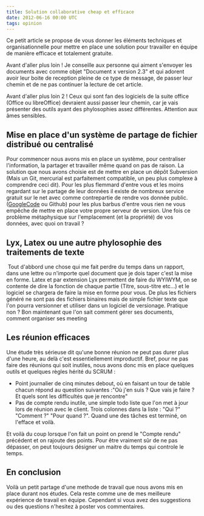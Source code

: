 ```yaml
---
title: Solution collaborative cheap et efficace
date: 2012-06-16 00:00 UTC
tags: opinion
---
```



Ce petit article se propose de vous donner les éléments techniques et
organisationnelle pour mettre en place une solution pour travailler en
équipe de manière efficace et totalement gratuite.

Avant d'aller plus loin ! Je conseille aux personne qui aiment s'envoyer
les documents avec comme objet "Document x version 2.3" et qui adorent
avoir leur boite de reception pleine de ce type de message, de passer
leur chemin et de ne pas continuer la lecture de cet article. 

Avant d'aller plus loin 2 ! Ceux qui sont fan des logiciels de la suite
office (Office ou libreOffice) devraient aussi passer leur chemin, car
je vais présenter des outils ayant des phylosophies assez différentes.
Attention aux âmes sensibles.

## Mise en place d'un système de partage de fichier distribué ou centralisé

Pour commencer nous avons mis en place un système, pour centraliser
l'information, la partager et travailler même quand on pas de raison. La
solution que nous avons choisie est de mettre en place un dépôt
Subversion (Mais un Git, mercurial est parfaitement compatible, un peu
plus complexe à comprendre ceci dit). Pour les plus flemmard d'entre
vous et les moins regardant sur le partage de leur données il existe de
nombreux service gratuit sur le net avec comme contrepartie de rendre
vos donnée public.
([GoogleCode](http://code.google.com/intl/fr-FR/ "Google code") ou
Github) pour les plus barbus d'entre vous rien ne vous empêche de mettre
en place votre propre serveur de version. Une fois ce problème
métaphysique sur l'emplacement (et la propriété) de vos données, avec
quoi on travail ? 

## Lyx, Latex ou une autre phylosophie des traitements de texte

 Tout d'abbord une chose qui me fait perdre du temps dans un rapport,
dans une lettre ou n'importe quel document que je dois taper c'est la
mise en forme. Latex et par extension Lyx permettent de faire du WYIWYM,
on se contente de dire la fonction de chaque partie (Titre, sous-titre
etc...) et le logiciel se chargera de faire la mise en forme pour vous.
De plus les fichiers généré ne sont pas des fichiers binaires mais de
simple fichier texte que l'on pourra versionner et utiliser dans un
logiciel de versionage. Pratique non ? Bon maintenant que l'on sait
comment gérer ses documents, comment organiser ses meeting

## Les réunion efficaces

Une étude très sérieuse dit qu'une bonne réunion ne peut pas durer plus
d'une heure, au delà c'est essentiellement improductif. Bref, pour ne
pas faire des réunions qui soit inutiles, nous avons donc mis en place
quelques outils et quelques règles hérité du SCRUM :

-   Point journalier de cinq minutes debout, où en faisant un tour de
    table chacun répond au question suivantes :"Où j'en suis ? Que vais
    je faire ? Et quels sont les difficultés que je rencontre"
-   Pas de compte rendu inutile, une simple todo liste que l'on met à
    jour lors de réunion avec le client. Trois colonnes dans la liste :
    "Qui ?" "Comment ?" "Pour quand ?". Quand une des tâches est
    terminé, on l'efface et voilà. 

Et voilà du coup lorsque l'on fait un point on prend le "Compte rendu"
précédent et on rajoute des points. Pour être vraiment sûr de ne pas
dépasser, on peut toujours désigner un maitre du temps qui controle le
temps. 

## En conclusion

Voilà un petit partage d'une methode de travail que nous avons mis en
place durant nos études. Cela reste comme une de mes meilleure
expérience de travail en équipe. Cependant si vous avez des suggestions
ou des questions n'hesitez à poster vos commentaires. 